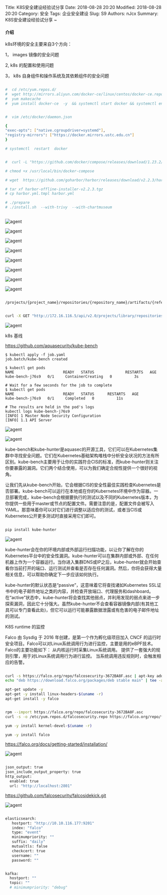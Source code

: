 Title: K8S安全建设经验试分享
Date: 2018-08-28 20:20
Modified: 2018-08-28 20:20
Category: 安全
Tags: 企业安全建设
Slug: S9
Authors: nJcx
Summary: K8S安全建设经验试分享 ~



#### 介绍

k8s环境的安全主要来自3个方向：


1， images 镜像的安全问题

2,  k8s 的配置和使用问题

3， k8s 自身组件和操作系统及其依赖组件的安全问题


```bash

#  cd /etc/yum.repos.d/
#  wget http://mirrors.aliyun.com/docker-ce/linux/centos/docker-ce.repo
#  yum makecache
#  yum install docker-ce  -y  && systemctl start docker && systemctl enable docker


#  vim /etc/docker/daemon.json

{
"exec-opts": ["native.cgroupdriver=systemd"],  
"registry-mirrors": ["https://docker.mirrors.ustc.edu.cn"]
}

# systemctl  restart  docker 

```

```bash

#  curl -L "https://github.com/docker/compose/releases/download/1.23.2/docker-compose-$(uname -s)-$(uname -m)" -o /usr/local/bin/docker-compose

# chmod +x /usr/local/bin/docker-compose

# wget  https://github.com/goharbor/harbor/releases/download/v2.2.3/harbor-offline-installer-v2.2.3.tgz

# tar xf harbor-offline-installer-v2.2.3.tgz 
# cp harbor.yml.tmpl harbor.yml

# ./prepare 
# ./install.sh  --with-trivy  --with-chartmuseum 
 
```

![agent](../images/1501625901938_.pic_hd.jpg)


![agent](../images/1521625902561_.pic_hd.jpg)


![agent](../images/1541625902778_.pic.jpg)


![agent](../images/1561625902819_.pic.jpg)

![agent](../images/1571625903101_.pic.jpg)

![agent](../images/1581625903216_.pic.jpg)

![agent](../images/15.50.15.png)


![agent](../images/15.49.51.png)


```bash

/projects/{project_name}/repositories/{repository_name}/artifacts/{reference}/additions/vulnerabilities  


curl -X GET "http://172.16.116.5/api/v2.0/projects/library/repositories/fastjson/artifacts/1.2.24/additions/vulnerabilities" -H "accept: application/json" -H "X-Request-Id: 111"

```



![agent](../images/image.png)



k8s 基线

https://github.com/aquasecurity/kube-bench


```
$ kubectl apply -f job.yaml
job.batch/kube-bench created

$ kubectl get pods
NAME                      READY   STATUS              RESTARTS   AGE
kube-bench-j76s9   0/1     ContainerCreating   0          3s

# Wait for a few seconds for the job to complete
$ kubectl get pods
NAME                      READY   STATUS      RESTARTS   AGE
kube-bench-j76s9   0/1     Completed   0          11s

# The results are held in the pod's logs
kubectl logs kube-bench-j76s9
[INFO] 1 Master Node Security Configuration
[INFO] 1.1 API Server

```


![agent](../images/WechatIMG298.jpeg)


![agent](../images/WechatIMG299.jpeg)




kube-bench和kube-hunter是aquasec的开源工具，它们可以在Kubernetes集群中寻找安全问题。它们在Kubernetes基础架构堆栈中分析安全状况的方法有所区别。kube-bench主要用于让你的实践符合CIS的标准，而kube-hunter则关注你要暴露的漏洞。它们两个结合使用，可以为我们确定合规性提供一个很好的视角。

让我们先从kube-bench开始，它会根据CIS的安全性最佳实践检查Kubernetes是否部署。kube-bench可以运行在本地或在你的Kubernetes环境中作为容器。一旦部署完成，kube-bench会根据要执行的测试以及不同的Kubernetes版本，为你提供一些用于master或节点的配置文件。需要注意的是，配置文件会被写入YAML。那意味着你可以对它们进行调整以适应你的测试，或者当CIS或Kubernetes公开更多测试时直接采用它们即可。


```bash

pip install kube-hunter

```


![agent](../images/WeChatacd04043ac589270629b297a810ec9d3.png)

kube-hunter会在你的环境内部或外部运行扫描功能，以让你了解在你的Kubernetes平台中的安全性漏洞。kube-hunter可以在集群内部或外部、在任何机器上作为一个容器运行。当你进入集群DNS或IP之后，kube-hunter就会开始查看你当前打开的端口、运行测试并查看是否存在任何漏洞。然后，你将会获得大量相关信息，可以帮助你确定下一步应该如何执行。

kube-hunter的默认状态是“passive”，这意味着它将查找诸如Kubernetes SSL证书中的电子邮件地址之类的内容，并检查开放端口、代理服务和dashboard。在“active”状态中，kube-hunter将会查找其他弱点，并利用发现的弱点来进一步探索漏洞，因此它十分强大。虽然kube-hunter不会查看容器镜像内部(有其他工具可以专门查看此处)，但它可以运行可能暴露数据泄露或有危害的电子邮件地址的测试。




K8S runtime 的监控



Falco 由 Sysdig 于 2016 年创建，是第一个作为孵化级项目加入 CNCF 的运行时安全项目。Falco可以对Linux系统调用行为进行监控，主要是用的eBPF技术。Falco的主要功能如下：
从内核运行时采集Linux系统调用。
提供了一套强大的规则引擎，用于对Linux系统调用行为进行监控。
当系统调用违反规则时，会触发相应的告警。


```bash

curl -s https://falco.org/repo/falcosecurity-3672BA8F.asc | apt-key add -
echo "deb https://download.falco.org/packages/deb stable main" | tee -a /etc/apt/sources.list.d/falcosecurity.list

apt-get update -y
apt-get -y install linux-headers-$(uname -r)
apt-get install -y falco


```


```bash

rpm --import https://falco.org/repo/falcosecurity-3672BA8F.asc
curl -s -o /etc/yum.repos.d/falcosecurity.repo https://falco.org/repo/falcosecurity-rpm.repo

yum -y install kernel-devel-$(uname -r)

yum -y install falco

```


https://falco.org/docs/getting-started/installation/


![agent](../images/imag1e.png)




```bash

json_output: true
json_include_output_property: true
http_output:
  enabled: true
  url: "http://localhost:2801"

```





https://github.com/falcosecurity/falcosidekick.git



![agent](../images/WechatIMG171123.jpeg)



```bash

elasticsearch:
   hostport: "http://10.10.116.177:9201" 
   index: "falco" 
   type: "event"
   minimumpriority: "" 
   suffix: "daily" 
   mutualtls: false 
   checkcert: true 
   username: "" 
   password: "" 


kafka:
  hostport: "" 
  topic: "" 
  # minimumpriority: "debug" 
  
  
```